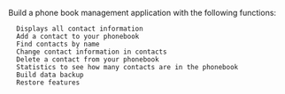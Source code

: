 Build a phone book management application with the following functions:

      Displays all contact information
      Add a contact to your phonebook
      Find contacts by name
      Change contact information in contacts
      Delete a contact from your phonebook
      Statistics to see how many contacts are in the phonebook
      Build data backup 
      Restore features
